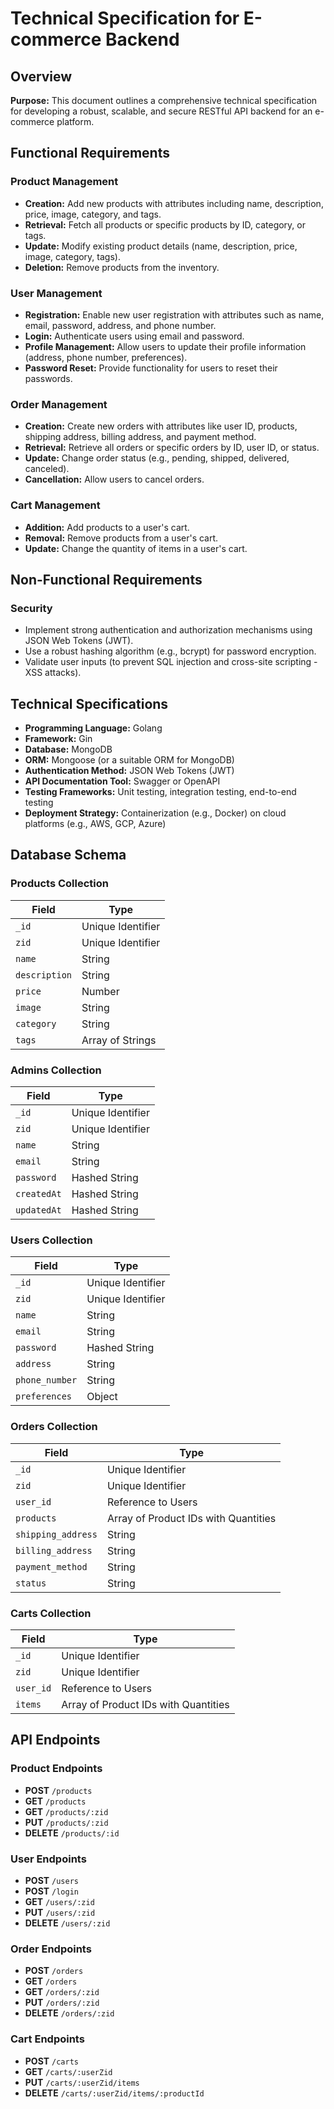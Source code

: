 # Technical Specification for E-commerce Backend

## Overview

**Purpose:** This document outlines a comprehensive technical specification for developing a robust, scalable, and secure RESTful API backend for an e-commerce platform.

## Functional Requirements

### Product Management

- **Creation:** Add new products with attributes including name, description, price, image, category, and tags.
- **Retrieval:** Fetch all products or specific products by ID, category, or tags.
- **Update:** Modify existing product details (name, description, price, image, category, tags).
- **Deletion:** Remove products from the inventory.

### User Management

- **Registration:** Enable new user registration with attributes such as name, email, password, address, and phone number.
- **Login:** Authenticate users using email and password.
- **Profile Management:** Allow users to update their profile information (address, phone number, preferences).
- **Password Reset:** Provide functionality for users to reset their passwords.

### Order Management

- **Creation:** Create new orders with attributes like user ID, products, shipping address, billing address, and payment method.
- **Retrieval:** Retrieve all orders or specific orders by ID, user ID, or status.
- **Update:** Change order status (e.g., pending, shipped, delivered, canceled).
- **Cancellation:** Allow users to cancel orders.

### Cart Management

- **Addition:** Add products to a user's cart.
- **Removal:** Remove products from a user's cart.
- **Update:** Change the quantity of items in a user's cart.

## Non-Functional Requirements

### Security

- Implement strong authentication and authorization mechanisms using JSON Web Tokens (JWT).
- Use a robust hashing algorithm (e.g., bcrypt) for password encryption.
- Validate user inputs (to prevent SQL injection and cross-site scripting - XSS attacks).

## Technical Specifications

- **Programming Language:** Golang
- **Framework:** Gin
- **Database:** MongoDB
- **ORM:** Mongoose (or a suitable ORM for MongoDB)
- **Authentication Method:** JSON Web Tokens (JWT)
- **API Documentation Tool:** Swagger or OpenAPI
- **Testing Frameworks:** Unit testing, integration testing, end-to-end testing
- **Deployment Strategy:** Containerization (e.g., Docker) on cloud platforms (e.g., AWS, GCP, Azure)

## Database Schema

### Products Collection

| Field         | Type              |
| ------------- | ----------------- |
| `_id`         | Unique Identifier |
| `zid`         | Unique Identifier |
| `name`        | String            |
| `description` | String            |
| `price`       | Number            |
| `image`       | String            |
| `category`    | String            |
| `tags`        | Array of Strings  |

### Admins Collection

| Field       | Type              |
| ----------- | ----------------- |
| `_id`       | Unique Identifier |
| `zid`       | Unique Identifier |
| `name`      | String            |
| `email`     | String            |
| `password`  | Hashed String     |
| `createdAt` | Hashed String     |
| `updatedAt` | Hashed String     |

### Users Collection

| Field          | Type              |
| -------------- | ----------------- |
| `_id`          | Unique Identifier |
| `zid`          | Unique Identifier |
| `name`         | String            |
| `email`        | String            |
| `password`     | Hashed String     |
| `address`      | String            |
| `phone_number` | String            |
| `preferences`  | Object            |

### Orders Collection

| Field              | Type                                 |
| ------------------ | ------------------------------------ |
| `_id`              | Unique Identifier                    |
| `zid`              | Unique Identifier                    |
| `user_id`          | Reference to Users                   |
| `products`         | Array of Product IDs with Quantities |
| `shipping_address` | String                               |
| `billing_address`  | String                               |
| `payment_method`   | String                               |
| `status`           | String                               |

### Carts Collection

| Field     | Type                                 |
| --------- | ------------------------------------ |
| `_id`     | Unique Identifier                    |
| `zid`     | Unique Identifier                    |
| `user_id` | Reference to Users                   |
| `items`   | Array of Product IDs with Quantities |

## API Endpoints

### Product Endpoints

- **POST** `/products`
- **GET** `/products`
- **GET** `/products/:zid`
- **PUT** `/products/:zid`
- **DELETE** `/products/:id`

### User Endpoints

- **POST** `/users`
- **POST** `/login`
- **GET** `/users/:zid`
- **PUT** `/users/:zid`
- **DELETE** `/users/:zid`

### Order Endpoints

- **POST** `/orders`
- **GET** `/orders`
- **GET** `/orders/:zid`
- **PUT** `/orders/:zid`
- **DELETE** `/orders/:zid`

### Cart Endpoints

- **POST** `/carts`
- **GET** `/carts/:userZid`
- **PUT** `/carts/:userZid/items`
- **DELETE** `/carts/:userZid/items/:productId`
